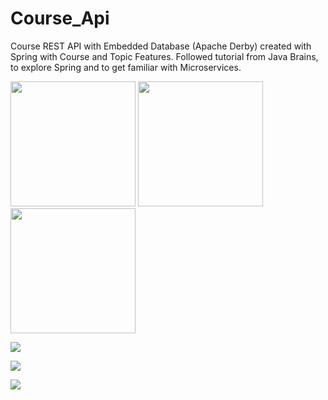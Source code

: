 # Course_Api
Course REST API with Embedded Database (Apache Derby) created with Spring with Course and Topic Features. Followed tutorial from Java Brains, to explore Spring and to get familiar with Microservices.

<img src="(https://user-images.githubusercontent.com/63517032/176068252-1aa8fc36-39c8-4400-b85a-be939f7f8749.png" width = "200"  >

<img src="(https://user-images.githubusercontent.com/63517032/176068490-f88c93db-5e76-4f20-8e0e-4c6d59ddf068.png" width = "200"  >

<img src="(https://user-images.githubusercontent.com/63517032/176068660-ce7df287-9a38-47cc-a424-a40530a10b34.png" width = "200"  >

![](https://user-images.githubusercontent.com/63517032/176068252-1aa8fc36-39c8-4400-b85a-be939f7f8749.png)

![](https://user-images.githubusercontent.com/63517032/176068490-f88c93db-5e76-4f20-8e0e-4c6d59ddf068.png)

![](https://user-images.githubusercontent.com/63517032/176068660-ce7df287-9a38-47cc-a424-a40530a10b34.png)
